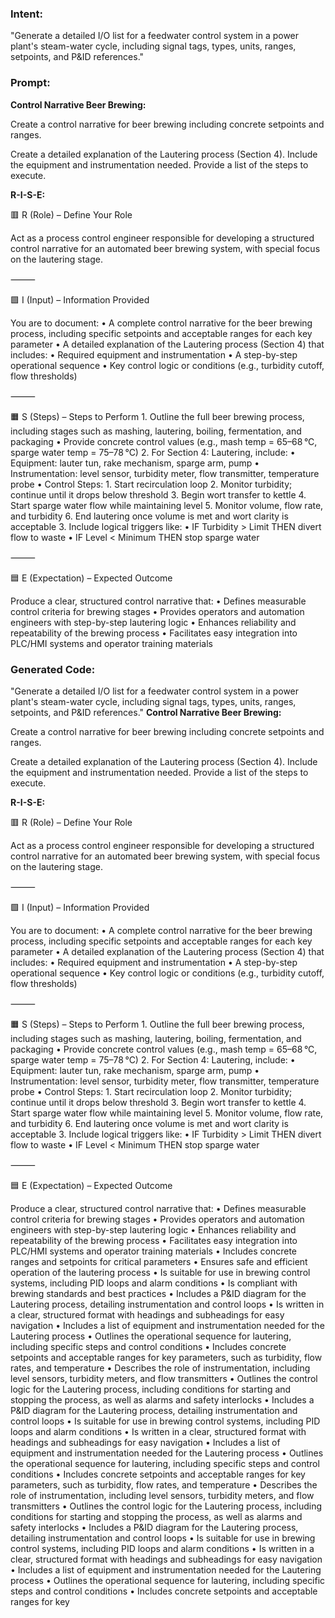 ### Intent:
"Generate a detailed I/O list for a feedwater control system in a power plant's steam-water cycle, including signal tags, types, units, ranges, setpoints, and P&ID references."

### Prompt:
**Control Narrative Beer Brewing:**

Create a control narrative for beer brewing including concrete setpoints and ranges.

Create a detailed explanation of the Lautering process (Section 4). Include the equipment and instrumentation needed. Provide a list of the steps to execute.

**R-I-S-E:**

🟥 R (Role) – Define Your Role

Act as a process control engineer responsible for developing a structured control narrative for an automated beer brewing system, with special focus on the lautering stage.

⸻

🟩 I (Input) – Information Provided

You are to document:
	•	A complete control narrative for the beer brewing process, including specific setpoints and acceptable ranges for each key parameter
	•	A detailed explanation of the Lautering process (Section 4) that includes:
	•	Required equipment and instrumentation
	•	A step-by-step operational sequence
	•	Key control logic or conditions (e.g., turbidity cutoff, flow thresholds)

⸻

🟧 S (Steps) – Steps to Perform
	1.	Outline the full beer brewing process, including stages such as mashing, lautering, boiling, fermentation, and packaging
	•	Provide concrete control values (e.g., mash temp = 65–68 °C, sparge water temp = 75–78 °C)
	2.	For Section 4: Lautering, include:
	•	Equipment: lauter tun, rake mechanism, sparge arm, pump
	•	Instrumentation: level sensor, turbidity meter, flow transmitter, temperature probe
	•	Control Steps:
	1.	Start recirculation loop
	2.	Monitor turbidity; continue until it drops below threshold
	3.	Begin wort transfer to kettle
	4.	Start sparge water flow while maintaining level
	5.	Monitor volume, flow rate, and turbidity
	6.	End lautering once volume is met and wort clarity is acceptable
	3.	Include logical triggers like:
	•	IF Turbidity > Limit THEN divert flow to waste
	•	IF Level < Minimum THEN stop sparge water

⸻

🟦 E (Expectation) – Expected Outcome

Produce a clear, structured control narrative that:
	•	Defines measurable control criteria for brewing stages
	•	Provides operators and automation engineers with step-by-step lautering logic
	•	Enhances reliability and repeatability of the brewing process
	•	Facilitates easy integration into PLC/HMI systems and operator training materials

### Generated Code:
"Generate a detailed I/O list for a feedwater control system in a power plant's steam-water cycle, including signal tags, types, units, ranges, setpoints, and P&ID references."
**Control Narrative Beer Brewing:**

Create a control narrative for beer brewing including concrete setpoints and ranges.

Create a detailed explanation of the Lautering process (Section 4). Include the equipment and instrumentation needed. Provide a list of the steps to execute.

**R-I-S-E:**

🟥 R (Role) – Define Your Role

Act as a process control engineer responsible for developing a structured control narrative for an automated beer brewing system, with special focus on the lautering stage.

⸻

🟩 I (Input) – Information Provided

You are to document:
	•	A complete control narrative for the beer brewing process, including specific setpoints and acceptable ranges for each key parameter
	•	A detailed explanation of the Lautering process (Section 4) that includes:
	•	Required equipment and instrumentation
	•	A step-by-step operational sequence
	•	Key control logic or conditions (e.g., turbidity cutoff, flow thresholds)

⸻

🟧 S (Steps) – Steps to Perform
	1.	Outline the full beer brewing process, including stages such as mashing, lautering, boiling, fermentation, and packaging
	•	Provide concrete control values (e.g., mash temp = 65–68 °C, sparge water temp = 75–78 °C)
	2.	For Section 4: Lautering, include:
	•	Equipment: lauter tun, rake mechanism, sparge arm, pump
	•	Instrumentation: level sensor, turbidity meter, flow transmitter, temperature probe
	•	Control Steps:
	1.	Start recirculation loop
	2.	Monitor turbidity; continue until it drops below threshold
	3.	Begin wort transfer to kettle
	4.	Start sparge water flow while maintaining level
	5.	Monitor volume, flow rate, and turbidity
	6.	End lautering once volume is met and wort clarity is acceptable
	3.	Include logical triggers like:
	•	IF Turbidity > Limit THEN divert flow to waste
	•	IF Level < Minimum THEN stop sparge water

⸻

🟦 E (Expectation) – Expected Outcome

Produce a clear, structured control narrative that:
	•	Defines measurable control criteria for brewing stages
	•	Provides operators and automation engineers with step-by-step lautering logic
	•	Enhances reliability and repeatability of the brewing process
	•	Facilitates easy integration into PLC/HMI systems and operator training materials
	•	Includes concrete ranges and setpoints for critical parameters
	•	Ensures safe and efficient operation of the lautering process
	•	Is suitable for use in brewing control systems, including PID loops and alarm conditions
	•	Is compliant with brewing standards and best practices
	•	Includes a P&ID diagram for the Lautering process, detailing instrumentation and control loops
	•	Is written in a clear, structured format with headings and subheadings for easy navigation
	•	Includes a list of equipment and instrumentation needed for the Lautering process
	•	Outlines the operational sequence for lautering, including specific steps and control conditions
	•	Includes concrete setpoints and acceptable ranges for key parameters, such as turbidity, flow rates, and temperature
	•	Describes the role of instrumentation, including level sensors, turbidity meters, and flow transmitters
	•	Outlines the control logic for the Lautering process, including conditions for starting and stopping the process, as well as alarms and safety interlocks
	•	Includes a P&ID diagram for the Lautering process, detailing instrumentation and control loops
	•	Is suitable for use in brewing control systems, including PID loops and alarm conditions
	•	Is written in a clear, structured format with headings and subheadings for easy navigation
	•	Includes a list of equipment and instrumentation needed for the Lautering process
	•	Outlines the operational sequence for lautering, including specific steps and control conditions
	•	Includes concrete setpoints and acceptable ranges for key parameters, such as turbidity, flow rates, and temperature
	•	Describes the role of instrumentation, including level sensors, turbidity meters, and flow transmitters
	•	Outlines the control logic for the Lautering process, including conditions for starting and stopping the process, as well as alarms and safety interlocks
	•	Includes a P&ID diagram for the Lautering process, detailing instrumentation and control loops
	•	Is suitable for use in brewing control systems, including PID loops and alarm conditions
	•	Is written in a clear, structured format with headings and subheadings for easy navigation
	•	Includes a list of equipment and instrumentation needed for the Lautering process
	•	Outlines the operational sequence for lautering, including specific steps and control conditions
	•	Includes concrete setpoints and acceptable ranges for key
